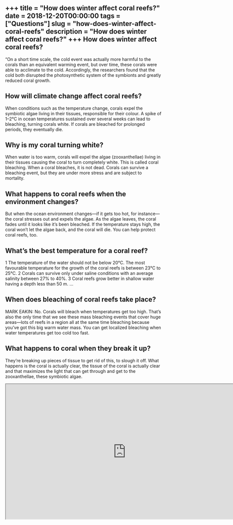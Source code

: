 +++
title = "How does winter affect coral reefs?"
date = 2018-12-20T00:00:00
tags = ["Questions"]
slug = "how-does-winter-affect-coral-reefs"
description = "How does winter affect coral reefs?"
+++
How does winter affect coral reefs?
-----------------------------------

“On a short time scale, the cold event was actually more harmful to the corals than an equivalent warming event, but over time, these corals were able to acclimate to the cold. Accordingly, the researchers found that the cold both disrupted the photosynthetic system of the symbionts and greatly reduced coral growth.

How will climate change affect coral reefs?
-------------------------------------------

When conditions such as the temperature change, corals expel the symbiotic algae living in their tissues, responsible for their colour. A spike of 1–2°C in ocean temperatures sustained over several weeks can lead to bleaching, turning corals white. If corals are bleached for prolonged periods, they eventually die.

Why is my coral turning white?
------------------------------

When water is too warm, corals will expel the algae (zooxanthellae) living in their tissues causing the coral to turn completely white. This is called coral bleaching. When a coral bleaches, it is not dead. Corals can survive a bleaching event, but they are under more stress and are subject to mortality.

What happens to coral reefs when the environment changes?
---------------------------------------------------------

But when the ocean environment changes—if it gets too hot, for instance—the coral stresses out and expels the algae. As the algae leaves, the coral fades until it looks like it’s been bleached. If the temperature stays high, the coral won’t let the algae back, and the coral will die. You can help protect coral reefs, too.

What’s the best temperature for a coral reef?
---------------------------------------------

1 The temperature of the water should not be below 20°C. The most favourable temperature for the growth of the coral reefs is between 23°C to 25°C. 2 Corals can survive only under saline conditions with an average salinity between 27% to 40%. 3 Coral reefs grow better in shallow water having a depth less than 50 m. …

When does bleaching of coral reefs take place?
----------------------------------------------

MARK EAKIN: No. Corals will bleach when temperatures get too high. That’s also the only time that we see these mass bleaching events that cover huge areas—lots of reefs in a region all at the same time bleaching because you’ve got this big warm water mass. You can get localized bleaching when water temperatures get too cold too fast.

What happens to coral when they break it up?
--------------------------------------------

They’re breaking up pieces of tissue to get rid of this, to slough it off. What happens is the coral is actually clear, the tissue of the coral is actually clear and that maximizes the light that can get through and get to the zooxanthellae, these symbiotic algae.

<iframe allow="accelerometer; autoplay; clipboard-write; encrypted-media; gyroscope; picture-in-picture" allowfullscreen="" class="__youtube_prefs__  epyt-is-override  no-lazyload" data-no-lazy="1" data-origheight="433" data-origwidth="770" data-skipgform_ajax_framebjll="" height="433" id="_ytid_53035" loading="lazy" src="https://www.youtube.com/embed/mQ10xBl8XMQ?enablejsapi=1&autoplay=0&cc_load_policy=0&cc_lang_pref=&iv_load_policy=1&loop=0&modestbranding=0&rel=1&fs=1&playsinline=0&autohide=2&theme=dark&color=red&controls=1&" title="YouTube player" width="770"></iframe>
